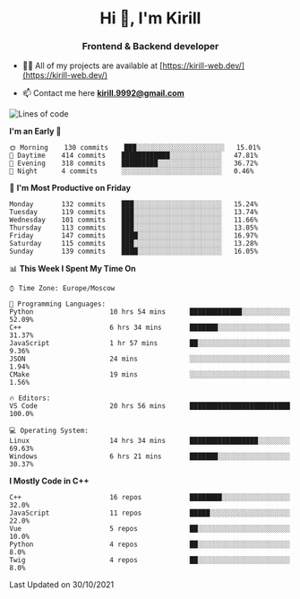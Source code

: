 <h1 align="center">Hi 👋, I'm Kirill</h1>
<h3 align="center">Frontend & Backend developer</h3>

- 👨‍💻 All of my projects are available at [https://kirill-web.dev/](https://kirill-web.dev/)

- 📫 Contact me here **kirill.9992@gmail.com**











<!--START_SECTION:waka-->
![Lines of code](https://img.shields.io/badge/From%20Hello%20World%20I%27ve%20Written-165712%20lines%20of%20code-blue)

**I'm an Early 🐤** 

```text
🌞 Morning    130 commits    ███░░░░░░░░░░░░░░░░░░░░░░   15.01% 
🌆 Daytime    414 commits    ████████████░░░░░░░░░░░░░   47.81% 
🌃 Evening    318 commits    █████████░░░░░░░░░░░░░░░░   36.72% 
🌙 Night      4 commits      ░░░░░░░░░░░░░░░░░░░░░░░░░   0.46%

```
📅 **I'm Most Productive on Friday** 

```text
Monday       132 commits    ███░░░░░░░░░░░░░░░░░░░░░░   15.24% 
Tuesday      119 commits    ███░░░░░░░░░░░░░░░░░░░░░░   13.74% 
Wednesday    101 commits    ███░░░░░░░░░░░░░░░░░░░░░░   11.66% 
Thursday     113 commits    ███░░░░░░░░░░░░░░░░░░░░░░   13.05% 
Friday       147 commits    ████░░░░░░░░░░░░░░░░░░░░░   16.97% 
Saturday     115 commits    ███░░░░░░░░░░░░░░░░░░░░░░   13.28% 
Sunday       139 commits    ████░░░░░░░░░░░░░░░░░░░░░   16.05%

```


📊 **This Week I Spent My Time On** 

```text
⌚︎ Time Zone: Europe/Moscow

💬 Programming Languages: 
Python                   10 hrs 54 mins      █████████████░░░░░░░░░░░░   52.09% 
C++                      6 hrs 34 mins       ███████░░░░░░░░░░░░░░░░░░   31.37% 
JavaScript               1 hr 57 mins        ██░░░░░░░░░░░░░░░░░░░░░░░   9.36% 
JSON                     24 mins             ░░░░░░░░░░░░░░░░░░░░░░░░░   1.94% 
CMake                    19 mins             ░░░░░░░░░░░░░░░░░░░░░░░░░   1.56%

🔥 Editors: 
VS Code                  20 hrs 56 mins      █████████████████████████   100.0%

💻 Operating System: 
Linux                    14 hrs 34 mins      █████████████████░░░░░░░░   69.63% 
Windows                  6 hrs 21 mins       ███████░░░░░░░░░░░░░░░░░░   30.37%

```

**I Mostly Code in C++** 

```text
C++                      16 repos            ████████░░░░░░░░░░░░░░░░░   32.0% 
JavaScript               11 repos            █████░░░░░░░░░░░░░░░░░░░░   22.0% 
Vue                      5 repos             ██░░░░░░░░░░░░░░░░░░░░░░░   10.0% 
Python                   4 repos             ██░░░░░░░░░░░░░░░░░░░░░░░   8.0% 
Twig                     4 repos             ██░░░░░░░░░░░░░░░░░░░░░░░   8.0%

```



 Last Updated on 30/10/2021
<!--END_SECTION:waka-->

